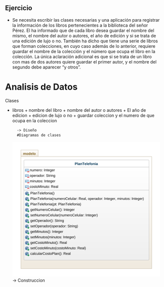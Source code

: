 
## Ejercicio
- Se necesita escribir las clases necesarias y una aplicación para registrar la información de los libros pertenecientes a la biblioteca del señor Pérez. El ha informado que de cada libro desea guardar el nombre del mismo, el nombre del autor o autores, el año de edición y si se trata de una edición de lujo o no. También ha dicho que tiene una serie de libros que forman colecciones, en cuyo caso además de lo anterior, requiere guardar el nombre de la colección y el número que ocupa el libro en la colección. La única aclaración adicional es que si se trata de un libro con mas de dos autores quiere guardar el primer autor, y el nombre del segundo debe
aparecer “y otros”.
# Analisis de Datos
Clases 
- libros 
        + nombre del libro 
        + nombre del autor o autores 
        + El año de edicion
        + edicion de lujo o no 
        + guardar coleccion y el numero de que ocupa en la coleccion

        -> Diseño
        #Diagramas de clases
    ![Diagrama de clases](diagrama.png "Diagrama de clases")
        -> Construccion
